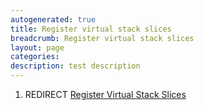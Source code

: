 ```yaml
---
autogenerated: true
title: Register virtual stack slices
breadcrumb: Register virtual stack slices
layout: page
categories: 
description: test description
---
```


1.  REDIRECT [Register Virtual Stack Slices](Register_Virtual_Stack_Slices)
